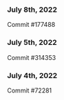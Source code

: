 ### July 8th, 2022

Commit #177488

### July 5th, 2022

Commit #314353


### July 4th, 2022

Commit #72281
